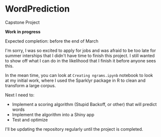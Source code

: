 # WordPrediction
Capstone Project

**Work in progress**

Expected completion: before the end of March

I'm sorry, I was so excited to apply for jobs and was afraid to be too late for summer interships that I didn't have time to finish this project. I still wanted to show off what I can do in the likelihood that I finish it before anyone sees this.

In the mean time, you can look at `Creating ngrams.ipynb` notebook to look at my initial work, where I used the Sparklyr package in R to clean and transform a large corpus.

Next I need to:
- Implement a scoring algorithm (Stupid Backoff, or other) that will predict words
- Implement the algorithm into a Shiny app
- Test and optimize

I'll be updating the repository regularly until the project is completed.
